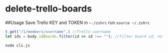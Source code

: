 # delete-trello-boards

##Usage
Save Trello KEY and TOKEN in `~./zshrc` run `source ~/.zshrc`

```javascript
t.get("/1/members/username",) //Trello username
let ids = body.idBoards.filter(id => id !== ""); //filter board id, not need to be deleted
```

```bash
node cli.js
```
